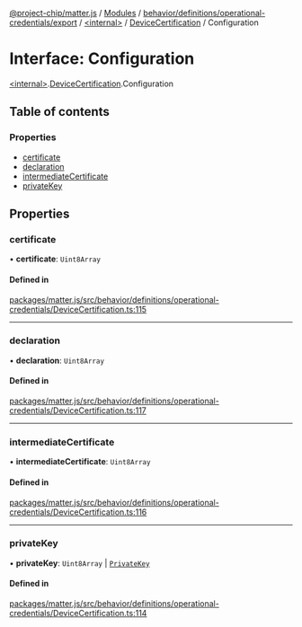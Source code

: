 [@project-chip/matter.js](../README.md) / [Modules](../modules.md) / [behavior/definitions/operational-credentials/export](../modules/behavior_definitions_operational_credentials_export.md) / [\<internal\>](../modules/behavior_definitions_operational_credentials_export._internal_.md) / [DeviceCertification](../modules/behavior_definitions_operational_credentials_export._internal_.DeviceCertification.md) / Configuration

# Interface: Configuration

[\<internal\>](../modules/behavior_definitions_operational_credentials_export._internal_.md).[DeviceCertification](../modules/behavior_definitions_operational_credentials_export._internal_.DeviceCertification.md).Configuration

## Table of contents

### Properties

- [certificate](behavior_definitions_operational_credentials_export._internal_.DeviceCertification.Configuration.md#certificate)
- [declaration](behavior_definitions_operational_credentials_export._internal_.DeviceCertification.Configuration.md#declaration)
- [intermediateCertificate](behavior_definitions_operational_credentials_export._internal_.DeviceCertification.Configuration.md#intermediatecertificate)
- [privateKey](behavior_definitions_operational_credentials_export._internal_.DeviceCertification.Configuration.md#privatekey)

## Properties

### certificate

• **certificate**: `Uint8Array`

#### Defined in

[packages/matter.js/src/behavior/definitions/operational-credentials/DeviceCertification.ts:115](https://github.com/project-chip/matter.js/blob/904d0c9b952b91f28a21803759c5e5c66ee4d272/packages/matter.js/src/behavior/definitions/operational-credentials/DeviceCertification.ts#L115)

___

### declaration

• **declaration**: `Uint8Array`

#### Defined in

[packages/matter.js/src/behavior/definitions/operational-credentials/DeviceCertification.ts:117](https://github.com/project-chip/matter.js/blob/904d0c9b952b91f28a21803759c5e5c66ee4d272/packages/matter.js/src/behavior/definitions/operational-credentials/DeviceCertification.ts#L117)

___

### intermediateCertificate

• **intermediateCertificate**: `Uint8Array`

#### Defined in

[packages/matter.js/src/behavior/definitions/operational-credentials/DeviceCertification.ts:116](https://github.com/project-chip/matter.js/blob/904d0c9b952b91f28a21803759c5e5c66ee4d272/packages/matter.js/src/behavior/definitions/operational-credentials/DeviceCertification.ts#L116)

___

### privateKey

• **privateKey**: `Uint8Array` \| [`PrivateKey`](crypto_export.PrivateKey.md)

#### Defined in

[packages/matter.js/src/behavior/definitions/operational-credentials/DeviceCertification.ts:114](https://github.com/project-chip/matter.js/blob/904d0c9b952b91f28a21803759c5e5c66ee4d272/packages/matter.js/src/behavior/definitions/operational-credentials/DeviceCertification.ts#L114)
